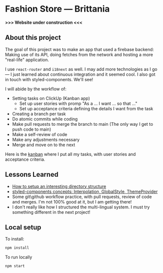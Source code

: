 # Fashion Store — Brittania

**>>> Website under construction <<<**

## About this project

The goal of this project was to make an app that used a firebase backend: Making use of its API, doing fetches from the network and hosting a more "real-life" application.

I use `react-router` and `i18next` as well. I may add more technologies as I go — I just learned about continuous integration and it seemed cool. I also got in touch with styled-components. We'll see!

I will abide by the workflow of:

- Setting tasks on ClickUp (Kanban app)
  - Set up user stories with promp "As a ... I want ... so that ..."
  - Set up acceptance criteria defining the details I want from the task
- Creating a branch per task
- Do atomic commits while coding
- Make pull requests to merge the branch to main (The only way I get to push code to main)
- Make a self-review of code
- Make any adjustments necessary
- Merge and move on to the next

Here is the [kanban](https://sharing.clickup.com/31171183/b/h/7-31171183-2/ae2c4f2a10958cd) where I put all my tasks, with user stories and acceptance criteria.

## Lessons Learned

- [How to setup an interesting directory structure](https://dev.to/alptk/folder-structure-of-a-react-project-2k6c)
- [styled-components concepts: Interpolation, GlobalStyle, ThemeProvider](#)
- Some git\github workflow practice, with pull requests, review of code and merges. I'm not 100% good at it, but I am getting there!
- I don't really like how I structured the multi-lingual system. I must try something different in the next project!

## Local setup

To install:

```bash
npm install
```

To run locally

```bash
npm start
```
